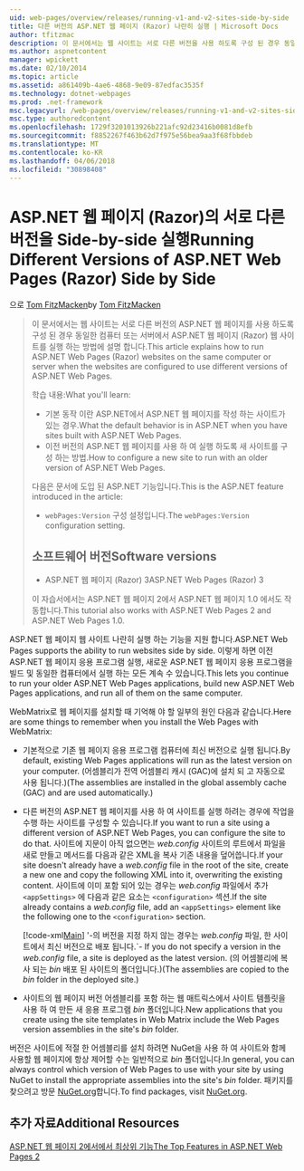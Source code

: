 ```yaml
---
uid: web-pages/overview/releases/running-v1-and-v2-sites-side-by-side
title: 다른 버전의 ASP.NET 웹 페이지 (Razor) 나란히 실행 | Microsoft Docs
author: tfitzmac
description: 이 문서에서는 웹 사이트는 서로 다른 버전을 사용 하도록 구성 된 경우 동일한 컴퓨터 또는 서버에서 ASP.NET 웹 페이지 (Razor) 웹 사이트를 실행 하는 방법에 설명...
ms.author: aspnetcontent
manager: wpickett
ms.date: 02/10/2014
ms.topic: article
ms.assetid: a861409b-4ae6-4868-9e09-87edfac3535f
ms.technology: dotnet-webpages
ms.prod: .net-framework
msc.legacyurl: /web-pages/overview/releases/running-v1-and-v2-sites-side-by-side
msc.type: authoredcontent
ms.openlocfilehash: 1729f3201013926b221afc92d23416b0081d8efb
ms.sourcegitcommit: f8852267f463b62d7f975e56bea9aa3f68fbbdeb
ms.translationtype: MT
ms.contentlocale: ko-KR
ms.lasthandoff: 04/06/2018
ms.locfileid: "30898408"
---
```

<a name="running-different-versions-of-aspnet-web-pages-razor-side-by-side"></a><span data-ttu-id="17682-103">ASP.NET 웹 페이지 (Razor)의 서로 다른 버전을 Side-by-side 실행</span><span class="sxs-lookup"><span data-stu-id="17682-103">Running Different Versions of ASP.NET Web Pages (Razor) Side by Side</span></span>
====================
<span data-ttu-id="17682-104">으로 [Tom FitzMacken](https://github.com/tfitzmac)</span><span class="sxs-lookup"><span data-stu-id="17682-104">by [Tom FitzMacken](https://github.com/tfitzmac)</span></span>

> <span data-ttu-id="17682-105">이 문서에서는 웹 사이트는 서로 다른 버전의 ASP.NET 웹 페이지를 사용 하도록 구성 된 경우 동일한 컴퓨터 또는 서버에서 ASP.NET 웹 페이지 (Razor) 웹 사이트를 실행 하는 방법에 설명 합니다.</span><span class="sxs-lookup"><span data-stu-id="17682-105">This article explains how to run ASP.NET Web Pages (Razor) websites on the same computer or server when the websites are configured to use different versions of ASP.NET Web Pages.</span></span>
> 
> <span data-ttu-id="17682-106">학습 내용:</span><span class="sxs-lookup"><span data-stu-id="17682-106">What you'll learn:</span></span>
> 
> - <span data-ttu-id="17682-107">기본 동작 이란 ASP.NET에서 ASP.NET 웹 페이지를 작성 하는 사이트가 있는 경우.</span><span class="sxs-lookup"><span data-stu-id="17682-107">What the default behavior is in ASP.NET when you have sites built with ASP.NET Web Pages.</span></span>
> - <span data-ttu-id="17682-108">이전 버전의 ASP.NET 웹 페이지를 사용 하 여 실행 하도록 새 사이트를 구성 하는 방법.</span><span class="sxs-lookup"><span data-stu-id="17682-108">How to configure a new site to run with an older version of ASP.NET Web Pages.</span></span>
>   
> 
> <span data-ttu-id="17682-109">다음은 문서에 도입 된 ASP.NET 기능입니다.</span><span class="sxs-lookup"><span data-stu-id="17682-109">This is the ASP.NET feature introduced in the article:</span></span>
> 
> - <span data-ttu-id="17682-110">`webPages:Version` 구성 설정입니다.</span><span class="sxs-lookup"><span data-stu-id="17682-110">The `webPages:Version` configuration setting.</span></span>
>   
> 
> ## <a name="software-versions"></a><span data-ttu-id="17682-111">소프트웨어 버전</span><span class="sxs-lookup"><span data-stu-id="17682-111">Software versions</span></span>
> 
> 
> - <span data-ttu-id="17682-112">ASP.NET 웹 페이지 (Razor) 3</span><span class="sxs-lookup"><span data-stu-id="17682-112">ASP.NET Web Pages (Razor) 3</span></span>
>   
> 
> <span data-ttu-id="17682-113">이 자습서에서는 ASP.NET 웹 페이지 2에서 ASP.NET 웹 페이지 1.0 에서도 작동합니다.</span><span class="sxs-lookup"><span data-stu-id="17682-113">This tutorial also works with ASP.NET Web Pages 2 and ASP.NET Web Pages 1.0.</span></span>


<span data-ttu-id="17682-114">ASP.NET 웹 페이지 웹 사이트 나란히 실행 하는 기능을 지원 합니다.</span><span class="sxs-lookup"><span data-stu-id="17682-114">ASP.NET Web Pages supports the ability to run websites side by side.</span></span> <span data-ttu-id="17682-115">이렇게 하면 이전 ASP.NET 웹 페이지 응용 프로그램 실행, 새로운 ASP.NET 웹 페이지 응용 프로그램을 빌드 및 동일한 컴퓨터에서 실행 하는 모든 계속 수 있습니다.</span><span class="sxs-lookup"><span data-stu-id="17682-115">This lets you continue to run your older ASP.NET Web Pages applications, build new ASP.NET Web Pages applications, and run all of them on the same computer.</span></span>

<span data-ttu-id="17682-116">WebMatrix로 웹 페이지를 설치할 때 기억해 야 할 일부의 원인 다음과 같습니다.</span><span class="sxs-lookup"><span data-stu-id="17682-116">Here are some things to remember when you install the Web Pages with WebMatrix:</span></span>

- <span data-ttu-id="17682-117">기본적으로 기존 웹 페이지 응용 프로그램 컴퓨터에 최신 버전으로 실행 됩니다.</span><span class="sxs-lookup"><span data-stu-id="17682-117">By default, existing Web Pages applications will run as the latest version on your computer.</span></span> <span data-ttu-id="17682-118">(어셈블리가 전역 어셈블리 캐시 (GAC)에 설치 되 고 자동으로 사용 됩니다.)</span><span class="sxs-lookup"><span data-stu-id="17682-118">(The assemblies are installed in the global assembly cache (GAC) and are used automatically.)</span></span>
- <span data-ttu-id="17682-119">다른 버전의 ASP.NET 웹 페이지를 사용 하 여 사이트를 실행 하려는 경우에 작업을 수행 하는 사이트를 구성할 수 있습니다.</span><span class="sxs-lookup"><span data-stu-id="17682-119">If you want to run a site using a different version of ASP.NET Web Pages, you can configure the site to do that.</span></span> <span data-ttu-id="17682-120">사이트에 지문이 아직 없으면는 *web.config* 사이트의 루트에서 파일을 새로 만들고 메서드를 다음과 같은 XML을 복사 기존 내용을 덮어씁니다.</span><span class="sxs-lookup"><span data-stu-id="17682-120">If your site doesn't already have a *web.config* file in the root of the site, create a new one and copy the following XML into it, overwriting the existing content.</span></span> <span data-ttu-id="17682-121">사이트에 이미 포함 되어 있는 경우는 *web.config* 파일에서 추가 `<appSettings>` 에 다음과 같은 요소는 `<configuration>` 섹션.</span><span class="sxs-lookup"><span data-stu-id="17682-121">If the site already contains a *web.config* file, add an `<appSettings>` element like the following one to the `<configuration>` section.</span></span>

    [!code-xml[Main](running-v1-and-v2-sites-side-by-side/samples/sample1.xml)]
  <span data-ttu-id="17682-122">'-의 버전을 지정 하지 않는 경우는 *web.config* 파일, 한 사이트에서 최신 버전으로 배포 됩니다.</span><span class="sxs-lookup"><span data-stu-id="17682-122">\`- If you do not specify a version in the *web.config* file, a site is deployed as the latest version.</span></span> <span data-ttu-id="17682-123">(의 어셈블리에 복사 되는 *bin* 배포 된 사이트의 폴더입니다.)</span><span class="sxs-lookup"><span data-stu-id="17682-123">(The assemblies are copied to the *bin* folder in the deployed site.)</span></span>
- <span data-ttu-id="17682-124">사이트의 웹 페이지 버전 어셈블리를 포함 하는 웹 매트릭스에서 사이트 템플릿을 사용 하 여 만든 새 응용 프로그램 *bin* 폴더입니다.</span><span class="sxs-lookup"><span data-stu-id="17682-124">New applications that you create using the site templates in Web Matrix include the Web Pages version assemblies in the site's *bin* folder.</span></span>

<span data-ttu-id="17682-125">버전은 사이트에 적절 한 어셈블리를 설치 하려면 NuGet을 사용 하 여 사이트와 함께 사용할 웹 페이지에 항상 제어할 수는 일반적으로 *bin* 폴더입니다.</span><span class="sxs-lookup"><span data-stu-id="17682-125">In general, you can always control which version of Web Pages to use with your site by using NuGet to install the appropriate assemblies into the site's *bin* folder.</span></span> <span data-ttu-id="17682-126">패키지를 찾으려고 방문 [NuGet.org](http://NuGet.org)합니다.</span><span class="sxs-lookup"><span data-stu-id="17682-126">To find packages, visit [NuGet.org](http://NuGet.org).</span></span>

## <a name="additional-resources"></a><span data-ttu-id="17682-127">추가 자료</span><span class="sxs-lookup"><span data-stu-id="17682-127">Additional Resources</span></span>

[<span data-ttu-id="17682-128">ASP.NET 웹 페이지 2에서에서 최상위 기능</span><span class="sxs-lookup"><span data-stu-id="17682-128">The Top Features in ASP.NET Web Pages 2</span></span>](top-features-in-web-pages-2.md)
